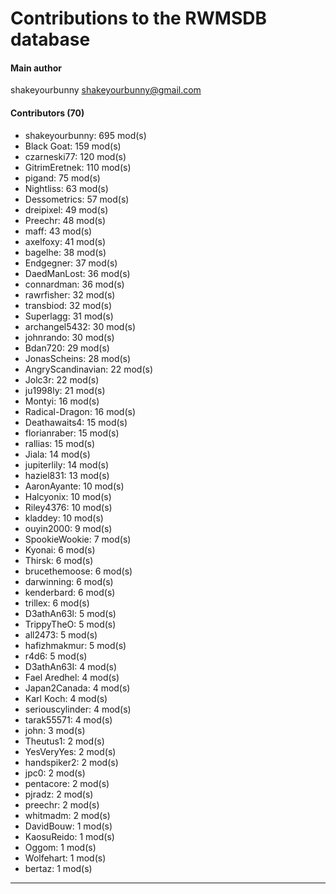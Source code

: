 # Contributions to the RWMSDB database

#### Main author
shakeyourbunny <shakeyourbunny@gmail.com>

#### Contributors (70)
- shakeyourbunny: 695 mod(s)
- Black Goat: 159 mod(s)
- czarneski77: 120 mod(s)
- GitrimEretnek: 110 mod(s)
- pigand: 75 mod(s)
- Nightliss: 63 mod(s)
- Dessometrics: 57 mod(s)
- dreipixel: 49 mod(s)
- Preechr: 48 mod(s)
- maff: 43 mod(s)
- axelfoxy: 41 mod(s)
- bagelhe: 38 mod(s)
- Endgegner: 37 mod(s)
- DaedManLost: 36 mod(s)
- connardman: 36 mod(s)
- rawrfisher: 32 mod(s)
- transbiod: 32 mod(s)
- Superlagg: 31 mod(s)
- archangel5432: 30 mod(s)
- johnrando: 30 mod(s)
- Bdan720: 29 mod(s)
- JonasScheins: 28 mod(s)
- AngryScandinavian: 22 mod(s)
- Jolc3r: 22 mod(s)
- ju1998ly: 21 mod(s)
- Montyi: 16 mod(s)
- Radical-Dragon: 16 mod(s)
- Deathawaits4: 15 mod(s)
- florianraber: 15 mod(s)
- rallias: 15 mod(s)
- Jiala: 14 mod(s)
- jupiterlily: 14 mod(s)
- haziel831: 13 mod(s)
- AaronAyante: 10 mod(s)
- Halcyonix: 10 mod(s)
- Riley4376: 10 mod(s)
- kladdey: 10 mod(s)
- ouyin2000: 9 mod(s)
- SpookieWookie: 7 mod(s)
- Kyonai: 6 mod(s)
- Thirsk: 6 mod(s)
- brucethemoose: 6 mod(s)
- darwinning: 6 mod(s)
- kenderbard: 6 mod(s)
- trillex: 6 mod(s)
- D3athAn63l: 5 mod(s)
- TrippyTheO: 5 mod(s)
- all2473: 5 mod(s)
- hafizhmakmur: 5 mod(s)
- r4d6: 5 mod(s)
- D3athAn63I: 4 mod(s)
- Fael Aredhel: 4 mod(s)
- Japan2Canada: 4 mod(s)
- Karl Koch: 4 mod(s)
- seriouscylinder: 4 mod(s)
- tarak55571: 4 mod(s)
- john: 3 mod(s)
- Theutus1: 2 mod(s)
- YesVeryYes: 2 mod(s)
- handspiker2: 2 mod(s)
- jpc0: 2 mod(s)
- pentacore: 2 mod(s)
- pjradz: 2 mod(s)
- preechr: 2 mod(s)
- whitmadm: 2 mod(s)
- DavidBouw: 1 mod(s)
- KaosuReido: 1 mod(s)
- Oggom: 1 mod(s)
- Wolfehart: 1 mod(s)
- bertaz: 1 mod(s)
------------
